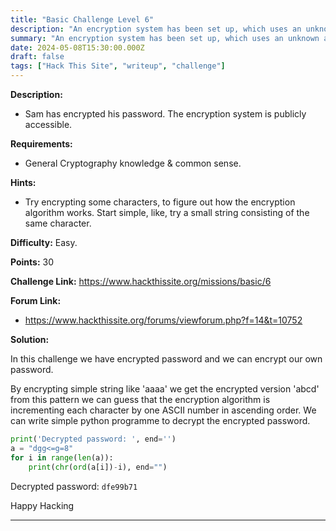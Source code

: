 ```yaml
---
title: "Basic Challenge Level 6"
description: "An encryption system has been set up, which uses an unknown algorithm to change the text given. Requirements: Persistence, some general cryptography knowledge."
summary: "An encryption system has been set up, which uses an unknown algorithm to change the text given. Requirements: Persistence, some general cryptography knowledge."
date: 2024-05-08T15:30:00.000Z
draft: false
tags: ["Hack This Site", "writeup", "challenge"]
---
```


**Description:**

- Sam has encrypted his password. The encryption system is publicly accessible.

**Requirements:**

- General Cryptography knowledge & common sense.

**Hints:**

- Try encrypting some characters, to figure out how the encryption algorithm works. ​Start simple, like, try a small string consisting of the same character.

**Difficulty:** Easy.

**Points:** 30

**Challenge Link:** https://www.hackthissite.org/missions/basic/6

**Forum Link:**

- https://www.hackthissite.org/forums/viewforum.php?f=14&t=10752

**Solution:**

In this challenge we have encrypted password and we can encrypt our own password.

By encrypting simple string like 'aaaa' we get the encrypted version 'abcd' from this pattern we can guess that the encryption algorithm is incrementing each character by one ASCII number in ascending order. We can write simple python programme to decrypt the encrypted password.

```python
print('Decrypted password: ', end='')
a = "dgg<=g=8"
for i in range(len(a)):
    print(chr(ord(a[i])-i), end="")
```

Decrypted password: `dfe99b71`

Happy Hacking

---

